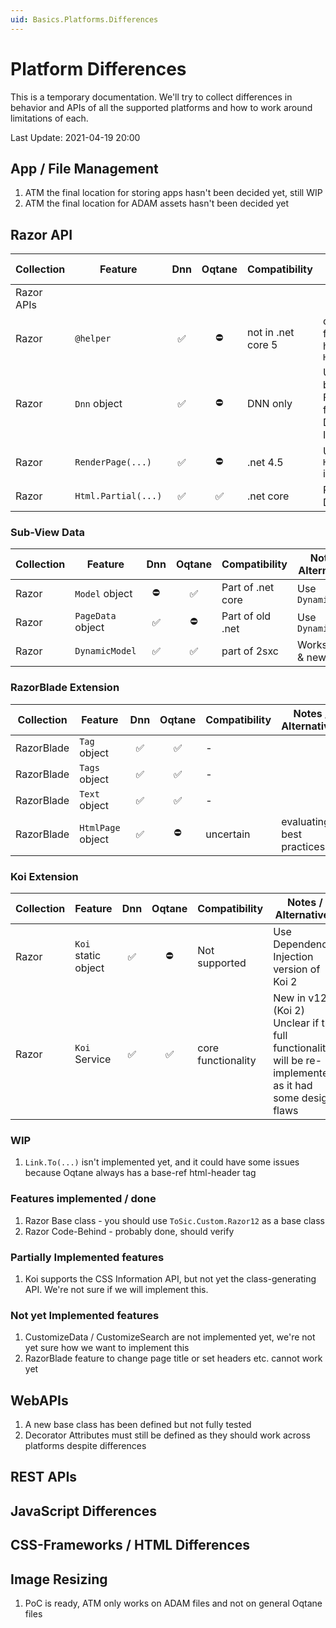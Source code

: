 ```yaml
---
uid: Basics.Platforms.Differences
---
```


# Platform Differences

This is a temporary documentation. We'll try to collect differences in behavior and APIs of all the supported platforms and how to work around limitations of each. 

Last Update: 2021-04-19 20:00

## App / File Management

1. ATM the final location for storing apps hasn't been decided yet, still WIP
1. ATM the final location for ADAM assets hasn't been decided yet

## Razor API

| Collection | Feature | Dnn | Oqtane | Compatibility | Notes / Alternatives |
| ---------- |-------- | :-: | :----: | --- | ---
| Razor APIs
| Razor | `@helper` | ✅ | ⛔ | not in .net core 5 | create a separate file for each helper and use `Html.Partial(...)`
| Razor | `Dnn` object | ✅ | ⛔ | DNN only | Use `CmsContext`, a bit more limited. For Oqtane features use Dependency Injection. 
| Razor | `RenderPage(...)` | ✅ | ⛔ | .net 4.5 | Use `Html.Partial(...)` instead
| Razor | `Html.Partial(...)` | ✅ | ✅ | .net core | Polyfill added to DNN in 2sxc 12

### Sub-View Data
| Collection | Feature | Dnn | Oqtane | Compatibility | Notes / Alternatives |
| ---------- |-------- | :-: | :----: | --- | ---
| Razor | `Model` object | ⛔ | ✅ | Part of .net core | Use `DynamicModel`
| Razor | `PageData` object | ✅ | ⛔ | Part of old .net | Use `DynamicModel`
| Razor | `DynamicModel` | ✅ | ✅ | part of 2sxc | Works in old & new


### RazorBlade Extension

| Collection | Feature | Dnn | Oqtane | Compatibility | Notes / Alternatives |
| ---------- |-------- | :-: | :----: | --- | ---
| RazorBlade | `Tag` object | ✅ | ✅ | - | 
| RazorBlade | `Tags` object | ✅ | ✅ | - | 
| RazorBlade | `Text` object | ✅ | ✅ | - | 
| RazorBlade | `HtmlPage` object | ✅ | ⛔ | uncertain | evaluating best practices


### Koi Extension

| Collection | Feature | Dnn | Oqtane | Compatibility | Notes / Alternatives |
| ---------- |-------- | :-: | :----: | --- | ---
| Razor | `Koi` static object | ✅ | ⛔ | Not supported | Use Dependency Injection version of Koi 2
| Razor | `Koi` Service | ✅ | ✅ | core functionality | New in v12 (Koi 2) Unclear if the full functionality will be re-implemented, as it had some design flaws

### WIP

1. `Link.To(...)` isn't implemented yet, and it could have some issues because Oqtane always has a base-ref html-header tag

### Features implemented / done

1. Razor Base class - you should use `ToSic.Custom.Razor12` as a base class
1. Razor Code-Behind - probably done, should verify


### Partially Implemented features

1. Koi supports the CSS Information API, but not yet the class-generating API. We're not sure if we will implement this. 


### Not yet Implemented features

1. CustomizeData / CustomizeSearch are not implemented yet, we're not yet sure how we want to implement this
1. RazorBlade feature to change page title or set headers etc. cannot work yet


## WebAPIs

1. A new base class has been defined but not fully tested
1. Decorator Attributes must still be defined as they should work across platforms despite differences


## REST APIs




## JavaScript Differences



## CSS-Frameworks / HTML Differences



## Image Resizing

1. PoC is ready, ATM only works on ADAM files and not on general Oqtane files
